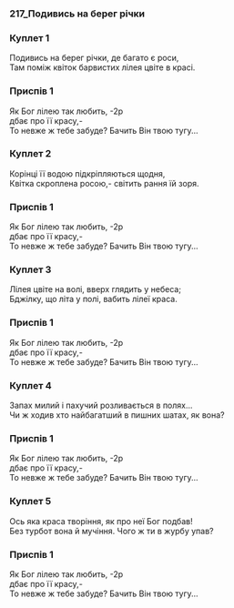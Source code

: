 ### 217_Подивись на берег річки
### Куплет 1
Подивись на берег річки, де багато є роси,<br/>Там поміж квіток барвистих лілея цвіте в красі.
### Приспів 1
Як Бог лілею так любить, -2р <br/>дбає про її красу,-<br/>То невже ж тебе забуде? Бачить Він твою тугу...
### Куплет 2
Корінці її водою підкріпляються щодня,<br/>Квітка скроплена росою,- світить рання їй зоря.
### Приспів 1
Як Бог лілею так любить, -2р <br/>дбає про її красу,-<br/>То невже ж тебе забуде? Бачить Він твою тугу...
### Куплет 3
Лілея цвіте на волі, вверх глядить у небеса;<br/>Бджілку, що літа у полі, вабить лілеї краса.
### Приспів 1
Як Бог лілею так любить, -2р <br/>дбає про її красу,-<br/>То невже ж тебе забуде? Бачить Він твою тугу...
### Куплет 4
Запах милий і пахучий розливається в полях...<br/>Чи ж ходив хто найбагатший в пишних шатах, як вона?
### Приспів 1
Як Бог лілею так любить, -2р <br/>дбає про її красу,-<br/>То невже ж тебе забуде? Бачить Він твою тугу...
### Куплет 5
Ось яка краса творіння, як про неї Бог подбав!<br/>Без турбот вона й мучіння. Чого ж ти в журбу упав?
### Приспів 1
Як Бог лілею так любить, -2р<br/>дбає про її красу,-<br/>То невже ж тебе забуде? Бачить Він твою тугу...
